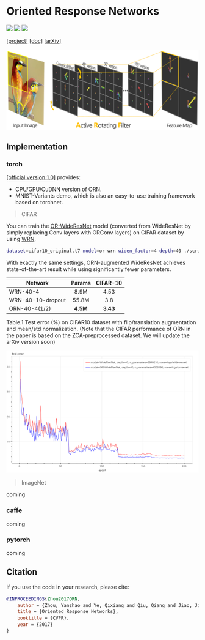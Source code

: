 # Oriented Response Networks
[![](https://img.shields.io/badge/torch-V1.0-green.svg)](torch.md) [![](https://img.shields.io/badge/caffe-coming-red.svg)]() [![](https://img.shields.io/badge/pytorch-coming-blue.svg)]()

[[project]](http://zhouyanzhao.github.io/ORN) [[doc]](http://github.com/ZhouYanzhao/ORN) [[arXiv]](https://arxiv.org/pdf/1701.01833)

![illustration](illustration.png)

## Implementation
### torch 
[[official version 1.0]](torch.md) provides: 
* CPU/GPU/CuDNN version of ORN.
* MNIST-Variants demo, which is also an easy-to-use training framework based on torchnet.  

> CIFAR 

You can train the [OR-WideResNet](https://gist.github.com/ZhouYanzhao/c7f75cd8ea3c92e2044d71ac7bc30fab/raw/or-wrn.lua) model (converted from WideResNet by simply replacing Conv layers with ORConv layers) on CIFAR dataset by using [WRN](https://github.com/szagoruyko/wide-residual-networks).
```bash
dataset=cifar10_original.t7 model=or-wrn widen_factor=4 depth=40 ./scripts/train_cifar.sh
```
With exactly the same settings, ORN-augmented WideResNet achieves state-of-the-art result while using significantly fewer parameters.  

Network          | Params   | CIFAR-10 |
-----------------|:--------:|:--------:
WRN-40-4         | 8.9M     | 4.53
WRN-40-10-dropout| 55.8M    | 3.8
ORN-40-4(1/2)    | **4.5M** | **3.43**
Table.1 Test error (%) on CIFAR10 dataset with flip/translation augmentation and mean/std normalization. (Note that the CIFAR performance of ORN in the paper is based on the ZCA-preprocessed dataset. We will update the arXiv version soon) 

![CIFAR10](cifar10.png)

> ImageNet

coming

### caffe 
coming
### pytorch 
coming

## Citation 
If you use the code in your research, please cite:
```bibtex
@INPROCEEDINGS{Zhou2017ORN,
    author = {Zhou, Yanzhao and Ye, Qixiang and Qiu, Qiang and Jiao, Jianbin},
    title = {Oriented Response Networks},
    booktitle = {CVPR},
    year = {2017}
}
```